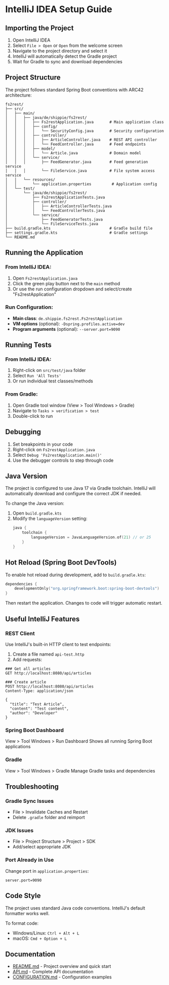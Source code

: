 # IntelliJ IDEA Setup Guide

## Importing the Project

1. Open IntelliJ IDEA
2. Select `File > Open` or `Open` from the welcome screen
3. Navigate to the project directory and select it
4. IntelliJ will automatically detect the Gradle project
5. Wait for Gradle to sync and download dependencies

## Project Structure

The project follows standard Spring Boot conventions with ARC42 architecture:

```
fs2rest/
├── src/
│   ├── main/
│   │   ├── java/de/shippie/fs2rest/
│   │   │   ├── Fs2restApplication.java       # Main application class
│   │   │   ├── config/
│   │   │   │   └── SecurityConfig.java       # Security configuration
│   │   │   ├── controller/
│   │   │   │   ├── ArticleController.java    # REST API controller
│   │   │   │   └── FeedController.java       # Feed endpoints
│   │   │   ├── model/
│   │   │   │   └── Article.java              # Domain model
│   │   │   └── service/
│   │   │       ├── FeedGenerator.java        # Feed generation service
│   │   │       └── FileService.java          # File system access service
│   │   └── resources/
│   │       └── application.properties         # Application config
│   └── test/
│       └── java/de/shippie/fs2rest/
│           ├── Fs2restApplicationTests.java
│           ├── controller/
│           │   ├── ArticleControllerTests.java
│           │   └── FeedControllerTests.java
│           └── service/
│               ├── FeedGeneratorTests.java
│               └── FileServiceTests.java
├── build.gradle.kts                          # Gradle build file
├── settings.gradle.kts                       # Gradle settings
└── README.md
```

## Running the Application

### From IntelliJ IDEA:

1. Open `Fs2restApplication.java`
2. Click the green play button next to the `main` method
3. Or use the run configuration dropdown and select/create "Fs2restApplication"

### Run Configuration:

- **Main class**: `de.shippie.fs2rest.Fs2restApplication`
- **VM options** (optional): `-Dspring.profiles.active=dev`
- **Program arguments** (optional): `--server.port=9090`

## Running Tests

### From IntelliJ IDEA:

1. Right-click on `src/test/java` folder
2. Select `Run 'All Tests'`
3. Or run individual test classes/methods

### From Gradle:

1. Open Gradle tool window (View > Tool Windows > Gradle)
2. Navigate to `Tasks > verification > test`
3. Double-click to run

## Debugging

1. Set breakpoints in your code
2. Right-click on `Fs2restApplication.java`
3. Select `Debug 'Fs2restApplication.main()'`
4. Use the debugger controls to step through code

## Java Version

The project is configured to use Java 17 via Gradle toolchain. IntelliJ will automatically download and configure the correct JDK if needed.

To change the Java version:
1. Open `build.gradle.kts`
2. Modify the `languageVersion` setting:
   ```kotlin
   java {
       toolchain {
           languageVersion = JavaLanguageVersion.of(21) // or 25
       }
   }
   ```

## Hot Reload (Spring Boot DevTools)

To enable hot reload during development, add to `build.gradle.kts`:

```kotlin
dependencies {
    developmentOnly("org.springframework.boot:spring-boot-devtools")
}
```

Then restart the application. Changes to code will trigger automatic restart.

## Useful IntelliJ Features

### REST Client
Use IntelliJ's built-in HTTP client to test endpoints:
1. Create a file named `api-test.http`
2. Add requests:
```http
### Get all articles
GET http://localhost:8080/api/articles

### Create article
POST http://localhost:8080/api/articles
Content-Type: application/json

{
  "title": "Test Article",
  "content": "Test content",
  "author": "Developer"
}
```

### Spring Boot Dashboard
View > Tool Windows > Run Dashboard
Shows all running Spring Boot applications

### Gradle
View > Tool Windows > Gradle
Manage Gradle tasks and dependencies

## Troubleshooting

### Gradle Sync Issues
- File > Invalidate Caches and Restart
- Delete `.gradle` folder and reimport

### JDK Issues
- File > Project Structure > Project > SDK
- Add/select appropriate JDK

### Port Already in Use
Change port in `application.properties`:
```properties
server.port=9090
```

## Code Style

The project uses standard Java code conventions. IntelliJ's default formatter works well.

To format code:
- Windows/Linux: `Ctrl + Alt + L`
- macOS: `Cmd + Option + L`

## Documentation

- [README.md](README.md) - Project overview and quick start
- [API.md](API.md) - Complete API documentation
- [CONFIGURATION.md](CONFIGURATION.md) - Configuration examples
